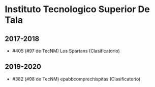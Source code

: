 # Instituto Tecnologico Superior De Tala

## 2017-2018

- #405 (#97 de TecNM) Los Spartans (Clasificatorio)

## 2019-2020

- #382 (#98 de TecNM) epabbcomprechispitas (Clasificatorio)



